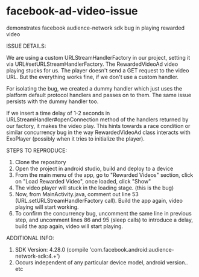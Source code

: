 # facebook-ad-video-issue
demonstrates facebook audience-network sdk bug in playing rewarded video

ISSUE DETAILS:

We are using a custom URLStreamHandlerFactory in our project, setting it via URL#setURLStreamHandlerFactory.
The RewardedVideoAd video playing stucks for us. The player doesn't send a GET request to the video URL.
But the everything works fine, if we don't use a custom handler.

For isolating the bug, we created a dummy handler which just uses the platform default protocol handlers and passes on to them.
The same issue persists with the dummy handler too.

If we insert a time delay of 1-2 seconds in URLStreamHandler#openConnection method of the handlers returned by our factory, it makes the video play. This hints towards a race condition or similar concurrency bug in the way RewardedVideoAd class interacts with ExoPlayer (possibly when it tries to initialize the player).


STEPS TO REPRODUCE:

1. Clone the repository
2. Open the project in android studio, build and deploy to a device
3. From the main menu of the app, go to "Rewarded Videos" section, click on "Load Rewarded Video", once loaded, click "Show"
4. The video player will stuck in the loading stage. (this is the bug)
5. Now, from MainActivity.java, comment out line 53 (URL.setURLStreamHandlerFactory call). Build the app again, video playing will start working.
6. To confirm the concurrency bug, uncomment the same line in previous step, and uncomment lines 86 and 95 (sleep calls) to introduce a delay, build the app again, video will start playing.

ADDITIONAL INFO:

1. SDK Version: 4.28.0 (compile 'com.facebook.android:audience-network-sdk:4.+')
2. Occurs independent of any particular device model, android version.. etc
